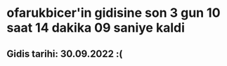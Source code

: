 # ofarukbicer'in gidisine son 3 gun 10 saat 14 dakika 09 saniye kaldi

## Gidis tarihi: 30.09.2022 :(